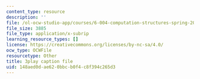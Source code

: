```yaml
---
content_type: resource
description: ''
file: /ol-ocw-studio-app/courses/6-004-computation-structures-spring-2017/148aed0dae620bbcb0f4c8f394c265d3_3683025.srt
file_size: 3885
file_type: application/x-subrip
learning_resource_types: []
license: https://creativecommons.org/licenses/by-nc-sa/4.0/
ocw_type: OCWFile
resourcetype: Other
title: 3play caption file
uid: 148aed0d-ae62-0bbc-b0f4-c8f394c265d3
---
```

